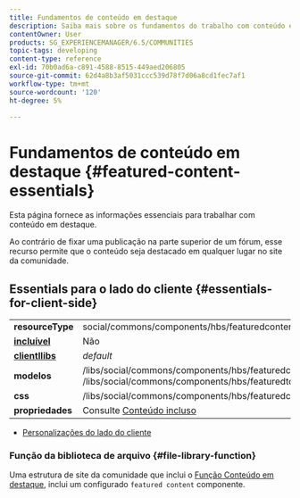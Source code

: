 ```yaml
---
title: Fundamentos de conteúdo em destaque
description: Saiba mais sobre os fundamentos do trabalho com conteúdo em destaque que você deseja destacar em qualquer lugar no site da comunidade.
contentOwner: User
products: SG_EXPERIENCEMANAGER/6.5/COMMUNITIES
topic-tags: developing
content-type: reference
exl-id: 70b0ad6a-c891-4588-8515-449aed206805
source-git-commit: 62d4a8b3af5031ccc539d78f7d06a8cd1fec7af1
workflow-type: tm+mt
source-wordcount: '120'
ht-degree: 5%

---
```


# Fundamentos de conteúdo em destaque  {#featured-content-essentials}

Esta página fornece as informações essenciais para trabalhar com conteúdo em destaque.

Ao contrário de fixar uma publicação na parte superior de um fórum, esse recurso permite que o conteúdo seja destacado em qualquer lugar no site da comunidade.


## Essentials para o lado do cliente {#essentials-for-client-side}

<table>
 <tbody>
  <tr>
   <td> <strong>resourceType</strong></td>
   <td>social/commons/components/hbs/featuredcontent</td>
  </tr>
  <tr>
   <td> <a href="scf.md#add-or-include-a-communities-component"><strong>incluível</strong></a></td>
   <td>Não</td>
  </tr>
  <tr>
   <td> <a href="clientlibs.md"><strong>clientllibs</strong></a></td>
   <td> <i>default</i></td>
  </tr>
  <tr>
   <td> <strong>modelos</strong></td>
   <td> /libs/social/commons/components/hbs/featuredcontent/featuredcontent.hbs<br /> /libs/social/commons/components/hbs/featuredtopic/featuredtopic.hbs</td>
  </tr>
  <tr>
   <td> <strong>css</strong></td>
   <td> /libs/social/commons/components/hbs/featuredcontent/clientlibs/featuredcontent.css</td>
  </tr>
  <tr>
   <td><strong> propriedades</strong></td>
   <td>Consulte <a href="featured.md">Conteúdo incluso</a></td>
  </tr>
 </tbody>
</table>

* [Personalizações do lado do cliente](client-customize.md)

### Função da biblioteca de arquivo {#file-library-function}

Uma estrutura de site da comunidade que inclui o [Função Conteúdo em destaque](functions.md#featured-content-function), inclui um configurado `featured content` componente.
